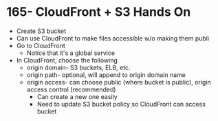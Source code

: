 # 165- CloudFront + S3 Hands On
- Create S3 bucket
- Can use CloudFront to make files accessible w/o making them publi
- Go to CloudFront
	- Notice that it's a global service
- In CloudFront, choose the following
	- origin domain- S3 buckets, ELB, etc.
	- origin path- optional, will append to origin domain name
	- origin access- can choose public (where bucket is public), origin access control (recommended)
		- Can create a new one easily
		- Need to update S3 bucket policy so CloudFront can access bucket